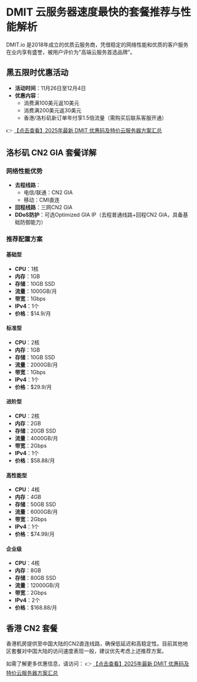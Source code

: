 # DMIT 云服务器速度最快的套餐推荐与性能解析

DMIT.io 是2018年成立的优质云服务商，凭借稳定的网络性能和优质的客户服务在业内享有盛誉，被用户评价为"高端云服务首选品牌"。

## 黑五限时优惠活动
- **活动时间**：11月26日至12月4日
- **优惠内容**：
  - 消费满100美元返10美元
  - 消费满200美元返30美元
  - 香港/洛杉矶新订单年付享1.5倍流量（需购买后联系客服开通）

👉 [【点击查看】2025年最新 DMIT 优惠码及特价云服务器方案汇总](https://bit.ly/dmit_coupon)

## 洛杉矶 CN2 GIA 套餐详解

### 网络性能优势
- **去程线路**：
  - 电信/联通：CN2 GIA
  - 移动：CMI直连
- **回程线路**：三网CN2 GIA
- **DDoS防护**：可选Optimized GIA IP（去程普通线路+回程CN2 GIA，具备基础防御能力）

### 推荐配置方案

#### 基础型
- **CPU**：1核
- **内存**：1GB
- **存储**：10GB SSD
- **流量**：1000GB/月
- **带宽**：1Gbps
- **IPv4**：1个
- **价格**：$14.9/月

#### 标准型
- **CPU**：2核
- **内存**：1GB
- **存储**：10GB SSD
- **流量**：2000GB/月
- **带宽**：1Gbps
- **IPv4**：1个
- **价格**：$29.9/月

#### 进阶型
- **CPU**：2核
- **内存**：2GB
- **存储**：20GB SSD
- **流量**：4000GB/月
- **带宽**：2Gbps
- **IPv4**：1个
- **价格**：$58.88/月

#### 高性能型
- **CPU**：4核
- **内存**：4GB
- **存储**：50GB SSD
- **流量**：6000GB/月
- **带宽**：2Gbps
- **IPv4**：1个
- **价格**：$74.99/月

#### 企业级
- **CPU**：4核
- **内存**：8GB
- **存储**：80GB SSD
- **流量**：12000GB/月
- **带宽**：2Gbps
- **IPv4**：2个
- **价格**：$168.88/月

## 香港 CN2 套餐
香港机房提供至中国大陆的CN2直连线路，确保低延迟和高稳定性。目前其他地区套餐对中国大陆的访问速度表现一般，建议优先考虑上述推荐方案。

如需了解更多优惠信息，请访问：
👉 [【点击查看】2025年最新 DMIT 优惠码及特价云服务器方案汇总](https://bit.ly/dmit_coupon)